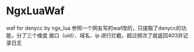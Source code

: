 # NgxLuaWaf

waf for denycc by ngx_lua 参照一个网友写的waf改的，只提取了denycc的功能，分了三个维度 接口（uid）、域名、ip 进行拦截，超过频次了就返回403并记录日志
